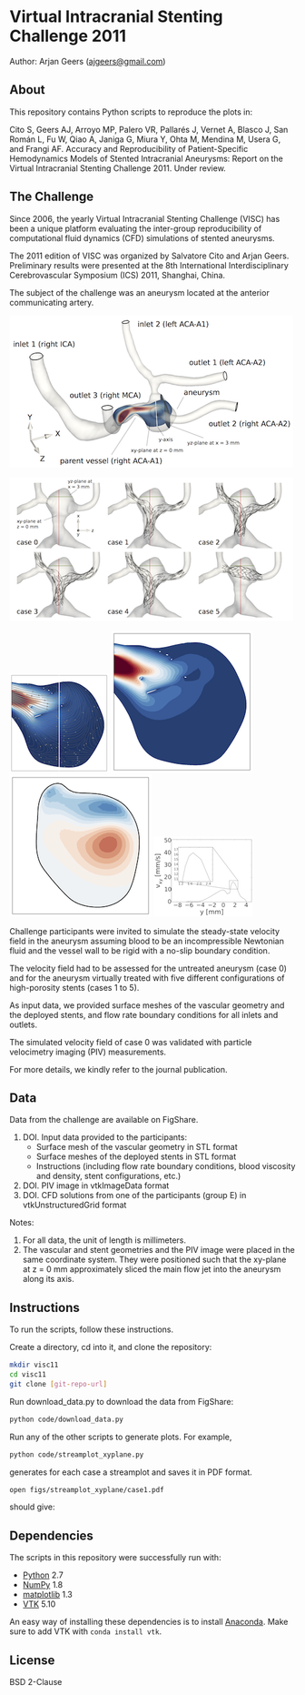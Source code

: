 Virtual Intracranial Stenting Challenge 2011
============================================

Author: Arjan Geers (ajgeers@gmail.com)


About
-----

This repository contains Python scripts to reproduce the plots in:

Cito S, Geers AJ, Arroyo MP, Palero VR, Pallarés J, Vernet A, Blasco J, San Román L, Fu W, Qiao A, Janiga G, Miura Y, Ohta M, Mendina M, Usera G, and Frangi AF. Accuracy and Reproducibility of Patient-Specific Hemodynamics Models of Stented Intracranial Aneurysms: Report on the Virtual Intracranial Stenting Challenge 2011. Under review.


The Challenge
---------

Since 2006, the yearly Virtual Intracranial Stenting Challenge (VISC) has been a unique platform evaluating the inter-group reproducibility of computational fluid dynamics (CFD) simulations of stented aneurysms.

The 2011 edition of VISC was organized by Salvatore Cito and Arjan Geers. Preliminary results were presented at the 8th International Interdisciplinary Cerebrovascular Symposium (ICS) 2011, Shanghai, China.

The subject of the challenge was an aneurysm located at the anterior communicating artery.

![](figs/example/geometry.png?raw=true)

![](figs/example/stent_configurations.png?raw=true)

![](figs/example/streamplot_xyplane.png?raw=true)
![](figs/example/contourplot_xyplane.png?raw=true)
![](figs/example/contourplot_yzplane.png?raw=true)
![](figs/example/lineplot_yaxis.png?raw=true)


Challenge participants were invited to simulate the steady-state velocity field in the aneurysm assuming blood to be an incompressible Newtonian fluid and the vessel wall to be rigid with a no-slip boundary condition.

The velocity field had to be assessed for the untreated aneurysm (case 0) and for the aneurysm virtually treated with five different configurations of high-porosity stents (cases 1 to 5).

As input data, we provided surface meshes of the vascular geometry and the deployed stents, and flow rate boundary conditions for all inlets and outlets.

The simulated velocity field of case 0 was validated with particle velocimetry imaging (PIV) measurements.

For more details, we kindly refer to the journal publication.


Data
----
Data from the challenge are available on FigShare.

1. DOI. Input data provided to the participants:
    * Surface mesh of the vascular geometry in STL format
    * Surface meshes of the deployed stents in STL format
    * Instructions (including flow rate boundary conditions, blood viscosity and density, stent configurations, etc.)
2. DOI. PIV image in vtkImageData format
3. DOI. CFD solutions from one of the participants (group E) in vtkUnstructuredGrid format

Notes:

1. For all data, the unit of length is millimeters.
2. The vascular and stent geometries and the PIV image were placed in the same coordinate system. They were positioned such that the xy-plane at z = 0 mm approximately sliced the main flow jet into the aneurysm along its axis.


Instructions
------------

To run the scripts, follow these instructions.

Create a directory, cd into it, and clone the repository:
```sh
mkdir visc11
cd visc11
git clone [git-repo-url]
```

Run download_data.py to download the data from FigShare:
```sh
python code/download_data.py
```

Run any of the other scripts to generate plots. For example,
```sh
python code/streamplot_xyplane.py
```

generates for each case a streamplot and saves it in PDF format.
```sh
open figs/streamplot_xyplane/case1.pdf
```

should give:



Dependencies
------------

The scripts in this repository were successfully run with:
- [Python] 2.7
- [NumPy] 1.8
- [matplotlib] 1.3
- [VTK] 5.10

An easy way of installing these dependencies is to install [Anaconda]. Make sure to add VTK with `conda install vtk`.

[Python]:www.python.org
[NumPy]:www.numpy.org
[matplotlib]:matplotlib.org
[VTK]:www.vtk.org
[Anaconda]:https://store.continuum.io/cshop/anaconda


License
-------

BSD 2-Clause